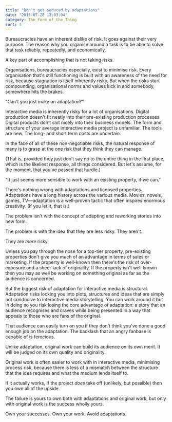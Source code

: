 ```yaml
---
title: "Don't get seduced by adaptations"
date: "2015-07-28 13:03:04"
category: The_Form_of_the_Thing
sort: 4
---
```


Bureaucracies have an inherent dislike of risk. It goes against their very purpose. The reason why you organise around a task is to be able to solve that task reliably, repeatedly, and economically.

A key part of accomplishing that is not taking risks.

Organisations, bureaucracies especially, exist to minimise risk. Every organisation that's still functioning is built with an awareness of the need for risk, because stagnation is itself inherently risky. But when the risks start compounding, organisational norms and values kick in and somebody, somewhere hits the brakes.

"Can't you just make an adaptation?"

Interactive media is inherently risky for a lot of organisations. Digital production doesn't fit neatly into their pre-existing production processes. Digital products don't slot nicely into their business models. The form and structure of your average interactive media project is unfamiliar. The tools are new. The long- and short term costs are uncertain.

In the face of all of these non-negotiable risks, the natural response of many is to grasp at the one risk that they think they can manage.

(That is, provided they just don't say no to the entire thing in the first place, which is the likeliest response, all things considered. But let's assume, for the moment, that you've passed that hurdle.)

"It just seems more sensible to work with an existing property, if we can."

There's nothing wrong with adaptations and licensed properties. Adaptations have a long history across the various media. Movies, novels, games, TV—adaptation is a well-proven tactic that often inspires enormous creativity. (If you let it, that is.)

The problem isn't with the concept of adapting and reworking stories into new form.

The problem is with the idea that they are less risky. They aren't.

They are *more* risky.

Unless you pay through the nose for a top-tier property, pre-existing properties don't give you much of an advantage in terms of sales or marketing. If the property is well-known then there's the risk of over-exposure and a sheer lack of originality. If the property isn't well known then you may as well be working on something original as far as the audience is concerned.

But the biggest risk of adaptation for interactive media is structural. Adaptation risks locking you into plots, structures and ideas that are simply not conducive to interactive media storytelling. You can work around it but in doing so you risk losing the core advantage of adaptation: a story that an audience recognises and craves while being presented in a way that appeals to those who are fans of the original.

That audience can easily turn on you if they don't think you've done a good enough job on the adaptation. The backlash that an angry fanbase is capable of is ferocious.

Unlike adaptation, original work can build its audience on its own merit. It will be judged on its own quality and originality.

Original work is often easier to work with in interactive media, minimising process risk, because there is less of a mismatch between the structure that the idea requires and what the medium lends itself to.

If it actually works, if the project *does* take off (unlikely, but possible) then you own all of the upside.

The failure is yours to own both with adaptations and original work, but only with original work is the success wholly yours.

Own your successes. Own your work. Avoid adaptations.
